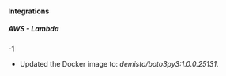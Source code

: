 
#### Integrations
##### AWS - Lambda
-1
- Updated the Docker image to: *demisto/boto3py3:1.0.0.25131*.
